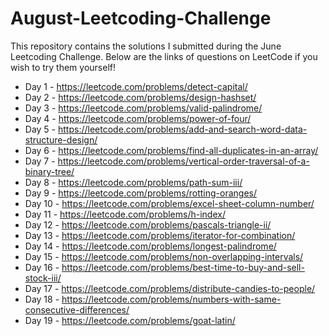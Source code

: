 # August-Leetcoding-Challenge

This repository contains the solutions I submitted during the June Leetcoding Challenge. Below are the links of questions on LeetCode if you wish to try them yourself!

* Day 1 - https://leetcode.com/problems/detect-capital/
* Day 2 - https://leetcode.com/problems/design-hashset/
* Day 3 - https://leetcode.com/problems/valid-palindrome/
* Day 4 - https://leetcode.com/problems/power-of-four/
* Day 5 - https://leetcode.com/problems/add-and-search-word-data-structure-design/
* Day 6 - https://leetcode.com/problems/find-all-duplicates-in-an-array/
* Day 7 - https://leetcode.com/problems/vertical-order-traversal-of-a-binary-tree/
* Day 8 - https://leetcode.com/problems/path-sum-iii/
* Day 9 - https://leetcode.com/problems/rotting-oranges/
* Day 10 - https://leetcode.com/problems/excel-sheet-column-number/
* Day 11 - https://leetcode.com/problems/h-index/
* Day 12 - https://leetcode.com/problems/pascals-triangle-ii/
* Day 13 - https://leetcode.com/problems/iterator-for-combination/
* Day 14 - https://leetcode.com/problems/longest-palindrome/
* Day 15 - https://leetcode.com/problems/non-overlapping-intervals/
* Day 16 - https://leetcode.com/problems/best-time-to-buy-and-sell-stock-iii/
* Day 17 - https://leetcode.com/problems/distribute-candies-to-people/
* Day 18 - https://leetcode.com/problems/numbers-with-same-consecutive-differences/
* Day 19 - https://leetcode.com/problems/goat-latin/
